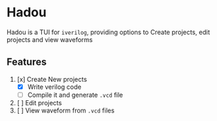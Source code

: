 # Hadou 

Hadou is a TUI for `iverilog`, providing options to Create projects, edit projects and view waveforms



## Features 

1. [x] Create New projects
    - [x] Write verilog code
    - [ ] Compile it and generate `.vcd` file
2. [ ] Edit projects
3. [ ] View waveform from `.vcd` files
